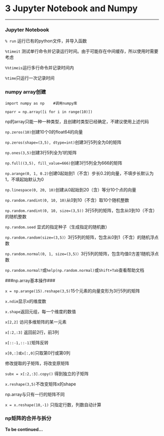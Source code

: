 # 3 Jupyter Notebook and Numpy
---

### Jupyter Notebook

```% run```  运行已有的python文件，并导入函数

```%timeit``` 测试单行命令并记录运行时间。由于可能存在中间缓存，所以使用时需要考虑

```%%timeis```运行多行命令并记录时间内

```%time```只运行一次记录时间

### numpy array创建

``` 
import numpy as np    #调用numpy库
```

```nparr = np.array([i for i in range(10)])```

np的array只能一种一种类型，且创建时类型已经确定，不建议使用上述代码



```np.zeros(10)```创建10个0的float64的向量

```np.zeros(shape=(3,5), dtype=int)```创建3行5列全为0的矩阵

```np.ones(3,5)```创建3行5列全为1的矩阵

```np.full((3,5), fill_value=666)```创建3行5列全为666的矩阵

```np.arange(0, 1, 0.2)```创建0起始到1（不含）步长0.2的向量，不填步长默认为1，不填起始默认为0

```np.linespace(0, 20, 10)```创建从0起始到20（含）等分10个点的向量

```np.random.randint(0, 10, 10)```从0到10（不含）取10个随机整数

```np.random.randint(0, 10, size=(3,5))``` 3行5列的矩阵，包含从0到10（不含）的随机整数

```np.random.seed``` 显式的指定种子（生成指定的随机数）

```np.random.random(size=(3,5)）```3行5列的矩阵，包含从0到1（不含）的随机浮点数

```np.random.normal(0, 1, size=(3,5)）```3行5列的矩阵，包含均值0方差1随机浮点数

```np.random.normal?```或```help(np.random.normal)```或```Shift+Tab```查看帮助文档


###np.array基本操作###

```x = np.arange(15).reshape(3,5)```15个元素的向量变形为3行5列的矩阵

```x.ndim```显示x的维度数

```x.shape```返回元组，每一个维度的数值

```x[2,2]``` 访问多维矩阵的某一元素

```x[:2,:3]``` 返回前2行，前3列

```x[::-1,::-1]```矩阵反转

```x[0,:]或x[:,0]```只取第0行或第0列

修改提取的子矩阵，将改变原矩阵

```subx = x[:2,:3].copy()``` 得到独立的子矩阵

```x.reshape(3,5)```不改变矩阵x的shape

np.array与只有一行的矩阵不同

```x = x.reshape(10,-1)``` 只指定行数，列数自动计算

### np矩阵的合并与拆分




**To be continued...**